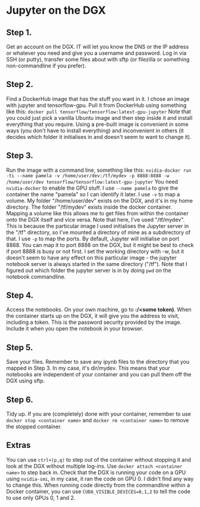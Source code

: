 # Jupyter on the DGX

## Step 1.
Get an account on the DGX. IT will let you know the DNS or the IP address or whatever you need and give you a username and password. Log in via SSH (or putty), transfer some files about with sftp (or filezilla or something non-commandline if you prefer).
## Step 2. 
Find a DockerHub image that has the stuff you want in it. I chose an image with jupyter and tensorflow-gpu. Pull it from DockerHub using something like this:
`docker pull tensorflow/tensorflow:latest-gpu-jupyter`
Note that you could just pick a vanilla Ubuntu image and then step inside it and install everything that you require. Using a pre-built image is convenient in some ways (you don't have to install everything) and inconvenient in others (it decides which folder it initialises in and doesn't seem to want to change it).
## Step 3. 
Run the image with a command line, something like this:
`nvidia-docker run -ti --name pamela -v /home/user/dev:/tf/mydev -p 8888:8888 -w /home/user/dev tensorflow/tensorflow:latest-gpu-jupyter`
You need `nvidia-docker` to enable the GPU stuff. 
I use `--name pamela` to give the container the name "pamela" so I can identify it later. 
I use `-v` to map a volume. My folder "/home/user/dev" exists on the DGX, and it's in my home directory. The folder "/tf/mydev" exists inside the docker container. Mapping a volume like this allows me to get files from within the container onto the DGX itself and vice versa. Note that here, I've used "/tf/mydev". This is because the particular image I used initialises the Jupyter server in the "/tf" directory, so I've mounted a directory of mine as a subdirectory of that.
I use `-p` to map the ports. By default, Jupyter will initialise on port 8888. You can map it to port 8888 on the DGX, but it might be best to check if port 8888 is busy or not first.
I set the working directory with -w, but it doesn't seem to have any effect on this particular image - the jupyter notebook server is always started in the same directory ("/tf").
Note that I figured out which folder the jupyter server is in by doing `pwd` on the notebook commandline.
## Step 4.
Access the notebooks. On your own machine, go to **<DGX address>:<DGX port>/<some token)**. When the container starts up on the DGX, it will give you the address to visit, including a token. This is the password security provided by the image. Include it when you open the notebook in your browser.
## Step 5.
Save your files. Remember to save any ipynb files to the directory that you mapped in Step 3. In my case, it's dir/mydev. This means that your notebooks are independent of your container and you can pull them off the DGX using sftp.
## Step 6.
Tidy up. If you are (completely) done with your container, remember to use `docker stop <container name>` and  `docker rm <container name>` to remove the stopped container.
## Extras
You can use `ctrl+(p,q)` to step out of the container without stopping it and look at the DGX without multiple log-ins. Use `docker attach <container name>` to step back in. Check that the DGX is running your code on a GPU using `nvidia-smi`, in my case, it ran the code on GPU 0. I didn't find any way to change this. When running code directly from the commandline within a Docker container, you can use `CUDA_VISIBLE_DEVICES=0,1,2` to tell the code to use only GPUs 0, 1 and 2.
